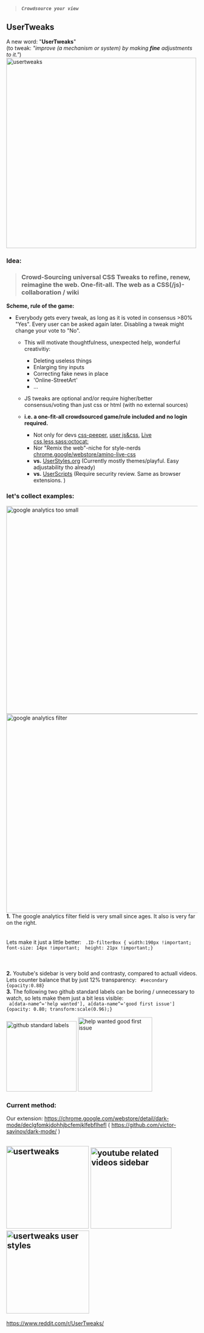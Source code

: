 > ##### _`Crowdsource your view`_

## UserTweaks  

A new word:  "**UserTweaks**"  <br> (to tweak: _"improve (a mechanism or system) by making **fine** adjustments to it."_) <br>
<img width="500" alt="usertweaks" src="https://user-images.githubusercontent.com/25022245/115540770-a7485500-a29e-11eb-9a98-c54a7a3823fb.png"><br>

### **Idea:**  
> ### **Crowd-Sourcing universal CSS Tweaks to refine, renew, reimagine the web.  One-fit-all. The web as a CSS(/js)-collaboration / wiki**
**Scheme, rule of the game:** 
- Everybody gets every tweak, as long as it is voted in consensus >80% "Yes".  Every user can be asked again later. Disabling a tweak might change your vote to "No". 
     - This will motivate thoughtfulness, unexpected help, wonderful creativitiy: 
        - Deleting useless things 
        - Enlarging tiny inputs 
        - Correcting fake news in place
        - 'Online-StreetArt'
        - ...
    - JS tweaks are optional and/or require higher/better consensus/voting than just css or html (with no external sources)

   - **i.e. a one-fit-all crowdsourced game/rule included and no login required.** 
     - Not only for devs [css-peeper](https://chrome.google.com/webstore/detail/css-peeper/mbnbehikldjhnfehhnaidhjhoofhpehk), [user js&css](https://chrome.google.com/webstore/detail/user-javascript-and-css/nbhcbdghjpllgmfilhnhkllmkecfmpld), [Live css,less,sass:octocat:](https://github.com/webextensions/live-css-editor) 
     - Nor "Remix the web"-niche for style-nerds [chrome.google/webstore/amino-live-css](https://chrome.google.com/webstore/detail/amino-live-css-editor/pbcpfbcibpcbfbmddogfhcijfpboeaaf) 
     - **vs.** [UserStyles.org](https://userstyles.org) (Currently mostly themes/playful. Easy adjustability tho already) 
     - **vs.** [UserScripts](https://greasyfork.org) (Require security review.  Same as browser extensions. )


### let's collect examples:
<img align="right" width="546" alt="google analytics too small" src="https://user-images.githubusercontent.com/25022245/115553367-9fdc7800-a2ad-11eb-8d86-9b5ac951e457.png"> 
<img align="right" width="523" alt="google analytics filter" src="https://user-images.githubusercontent.com/25022245/115553364-9f43e180-a2ad-11eb-91f2-faf7d2f63272.png"> 
<b>1.</b> The google analytics filter field is very small since ages. It also is very far on the right. 
<br><br><br> Lets make it just a little better: <code> .ID-filterBox { width:190px !important;  font-size: 14px !important;  height: 21px !important;} </code><br>
<br><br><br><b>2.</b> Youtube's sidebar is very bold and contrasty, compared to actuall videos. Lets counter balance that by just 12% transparency: <code> #secondary {opacity:0.88} </code><br>  <b>3.</b> The following two github standard labels can be boring / unnecessary to watch, so lets make them just a bit less visible: <br>
<code> a[data-name^='help wanted'], a[data-name^='good first issue'] {opacity: 0.80; transform:scale(0.96);} </code>


<img width="185" alt="github standard labels" src="https://user-images.githubusercontent.com/25022245/115553356-9eab4b00-a2ad-11eb-9c1e-e06fc2f23a93.png"> <img width="195" alt="help wanted good first issue" src="https://user-images.githubusercontent.com/25022245/115553361-9f43e180-a2ad-11eb-8fb8-6a6aded8f703.png">

   
### Current method:
Our extension: https://chrome.google.com/webstore/detail/dark-mode/declgfomkjdohhjbcfemjklfebflhefl  ( https://github.com/victor-savinov/dark-mode/ )

<img width="217" alt="usertweaks" src="https://user-images.githubusercontent.com/25022245/115553355-9d7a1e00-a2ad-11eb-95a0-797a8aacb266.png">  <img width="213" alt="youtube related videos sidebar" src="https://user-images.githubusercontent.com/25022245/115606631-3e83cb80-a2e4-11eb-8ceb-9058c8115c76.png"> <img  width="218" alt="usertweaks user styles" src="https://user-images.githubusercontent.com/25022245/115553357-9eab4b00-a2ad-11eb-86b9-611129f197e0.png"> 
<br> 
-----

https://www.reddit.com/r/UserTweaks/


